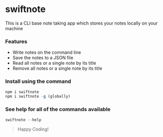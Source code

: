 # swiftnote

This is a CLI base note taking app which stores your notes locally on your machine

### Features
- Write notes on the command line
- Save the notes to a JSON file
- Read all notes or a single note by its title
- Remove all notes or a single note by its title

### Install using the command

```javascript 
npm i swiftnote
npm i swiftnote -g (globally)
```

### See help for all of the commands available

```javascript 
swiftnote --help
```

>Happy Coding!






